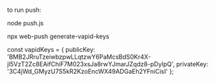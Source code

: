 
to run push:

node push.js

npx web-push generate-vapid-keys

const vapidKeys = {
    publicKey: 'BMB2JRruTzeiwbzpwLLqtzwY6PaMcsBdS0Kr4X-jl5VzT2Zc8EAifChiF7M023xsJa8rwYJmarJZqdz8-pDyIpQ',
    privateKey: '3C4jWd_GMyzU7S5kR2KzoEncWX49ADGaEh2YFniCisI'
};